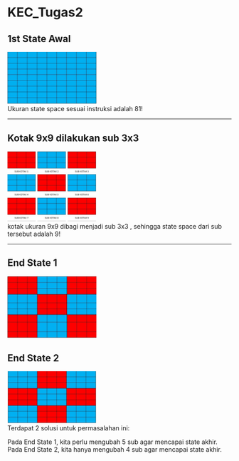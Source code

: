 # KEC_Tugas2
## 1st State Awal  
<img src="1stState.jpeg" width="200px"><br>
Ukuran state space sesuai instruksi adalah 81!
<hr>

## Kotak 9x9 dilakukan sub 3x3
<img src="1stProcess.jpeg" width="200px"><br>
kotak ukuran 9x9 dibagi menjadi sub 3x3 , sehingga state space dari sub tersebut adalah 9!
<hr>

## End State 1
<img src="EndState(1).jpeg" width="200px">

## End State 2
<img src="EndState(2).jpeg" width="200px"><br>
Terdapat 2 solusi untuk permasalahan ini:

Pada End State 1, kita  perlu mengubah 5 sub agar mencapai state akhir. 
Pada End State 2, kita hanya mengubah 4 sub agar mencapai state akhir.
